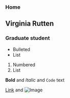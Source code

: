 ### Home
## Virginia Rutten
### Graduate student

- Bulleted
- List

1. Numbered
2. List

**Bold** and _Italic_ and `Code` text

[Link](https://github.com/vrutten) and ![Image](https://github.com/vrutten/vrutten.github.io/blob/master/src/test.png)
